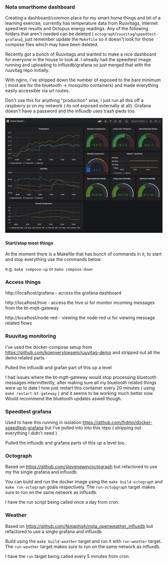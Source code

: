 ### Nota smarthome dashboard

Creating a dashboard/common place for my smart home things and bit of a learning exercise, currently has temperature data from Ruuvitags, internet speed test results and Octopus energy readings. Any of the following folders that aren't needed can be deleted ( `octograph`/`ruuvitag`/`speedtest-grafana`), just remember update the `Makefile` so it doesn't look for those compose files which may have been deleted.

Recently got a bunch of Ruuvitags and wanted to make a nice dashboard for everyone in the house to look at. I already had the speedtest image running and uploading to influxdb/grafana so just merged that with the ruuvitag repo initially.

With nginx, i've stripped down the number of exposed to the bare minimum ( most are for the bluetooth -> mosquitto containers) and made everything easily accessible via url routes.

Don't use this for anything "production" wise, I just run all this off a raspberry pi on my network ( its not exposed externally at all). Grafana doesn't have a password and the influxdb uses trash pwds too.

![Image of the main dashboard](./home_dashboard_example.png)

#### Start/stop most things

At the moment there is a Makefile that has bunch of commands in it, to start and stop everything use the commands below:

e.g. `make compose-up` or `make compose-down`


### Access things

http://localhost/grafana - access the grafana dashboard

http://localhost/hive - access the hive ui for monitor incoming messages from the bt-mqtt-gateway

http://localhost/node-red - viewing the node-red ui for viewing message related flows

### Ruuvitag monitoring

I've used the docker-compose setup from https://github.com/koenvervloesem/ruuvitag-demo and stripped out all the demo related parts.

Pulled the influxdb and grafan part of this up a level

I had issues where the bt-mgtt-gateway would stop processing bluetooth messages intermittently, after making sure all my bluetooth related things were up to date I now just restart this container every 20 minutes ( using `make restart-bt-gateway` ) and it seems to be working much better now.
Would recommend the bluetooth updates aswell though.

### Speedtest grafana 

Used to have this running in isolation https://github.com/frdmn/docker-speedtest-grafana but I've pulled into into this repo ( stripping out everything I didn't need )

Pulled the influxdb and grafana parts of this up a level too.

### Octograph

Based on https://github.com/stevenewey/octograph but refactored to use my the single grafana and influxdb.

You can build and run the docker image using the `make build-octograph` and `make run-octograph` goals respectively. The `run-octopgraph` target makes sure to run on the same network as influxdb.

I have the run script being called once a day from cron.

### Weather

Based on https://github.com/Notaphish/nota_openweather_influxdb but refactored to use a single grafana and influxdb

Build using the `make build-weather` target and run it with `run-weather` target. The `run-weather` target makes sure to run on the same network as influxdb.

I have the `run` target being called every 5 minutes from cron.
